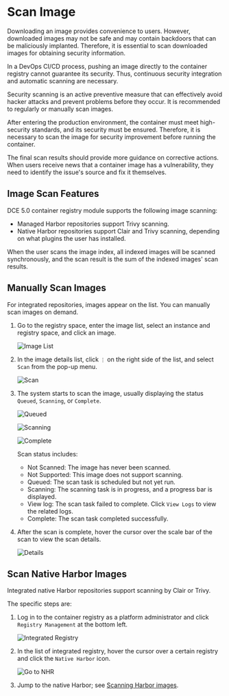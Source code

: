# Scan Image

Downloading an image provides convenience to users. However, downloaded images may not be safe and may contain backdoors that can be maliciously implanted. Therefore, it is essential to scan downloaded images for obtaining security information.

In a DevOps CI/CD process, pushing an image directly to the container registry cannot guarantee its security. Thus, continuous security integration and automatic scanning are necessary.

Security scanning is an active preventive measure that can effectively avoid hacker attacks and prevent problems before they occur. It is recommended to regularly or manually scan images.

After entering the production environment, the container must meet high-security standards, and its security must be ensured. Therefore, it is necessary to scan the image for security improvement before running the container.

The final scan results should provide more guidance on corrective actions. When users receive news that a container image has a vulnerability, they need to identify the issue's source and fix it themselves.

## Image Scan Features

DCE 5.0 container registry module supports the following image scanning:

- Managed Harbor repositories support Trivy scanning.
- Native Harbor repositories support Clair and Trivy scanning, depending on what plugins the user has installed.

When the user scans the image index, all indexed images will be scanned synchronously, and the scan result is the sum of the indexed images' scan results.

## Manually Scan Images

For integrated repositories, images appear on the list. You can manually scan images on demand.

1. Go to the registry space, enter the image list, select an instance and registry space, and click an image.

    ![Image List](https://docs.daocloud.io/daocloud-docs-images/docs/en/docs/kangaroo/images/scan01.png)

2. In the image details list, click `⋮` on the right side of the list, and select `Scan` from the pop-up menu.

    ![Scan](https://docs.daocloud.io/daocloud-docs-images/docs/en/docs/kangaroo/images/scan02.png)

3. The system starts to scan the image, usually displaying the status `Queued`, `Scanning`, or `Complete`.

    ![Queued](https://docs.daocloud.io/daocloud-docs-images/docs/en/docs/kangaroo/images/scan03.png)

    ![Scanning](https://docs.daocloud.io/daocloud-docs-images/docs/en/docs/kangaroo/images/scan04.png)

    ![Complete](https://docs.daocloud.io/daocloud-docs-images/docs/en/docs/kangaroo/images/scan05.png)

    Scan status includes:

    - Not Scanned: The image has never been scanned.
    - Not Supported: This image does not support scanning.
    - Queued: The scan task is scheduled but not yet run.
    - Scanning: The scanning task is in progress, and a progress bar is displayed.
    - View log: The scan task failed to complete. Click `View Logs` to view the related logs.
    - Complete: The scan task completed successfully.

4. After the scan is complete, hover the cursor over the scale bar of the scan to view the scan details.

    ![Details](https://docs.daocloud.io/daocloud-docs-images/docs/en/docs/kangaroo/images/scan06.png)

## Scan Native Harbor Images

Integrated native Harbor repositories support scanning by Clair or Trivy.

The specific steps are:

1. Log in to the container registry as a platform administrator and click `Registry Management` at the bottom left.

    ![Integrated Registry](https://docs.daocloud.io/daocloud-docs-images/docs/en/docs/kangaroo/images/scan07.png)

2. In the list of integrated registry, hover the cursor over a certain registry and click the `Native Harbor` icon.

    ![Go to NHR](https://docs.daocloud.io/daocloud-docs-images/docs/en/docs/kangaroo/images/scan08.png)

3. Jump to the native Harbor; see [Scanning Harbor images](https://goharbor.io/docs/2.1.0/administration/vulnerability-scanning/scan-individual-artifact/).
